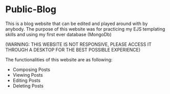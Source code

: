 # Public-Blog

This is a blog website that can be edited and played around with by anybody.
The purpose of this website was for practicing my EJS templating skills and using my first ever database (MongoDb)

(WARNING: THIS WEBSITE IS NOT RESPONSIVE, PLEASE ACCESS IT THROUGH A DESKTOP FOR THE BEST POSSIBLE EXPERIENCE)

The functionalities of this website are as following:
  - Composing Posts
  - Viewing Posts
  - Editing Posts
  - Deleting Posts 
